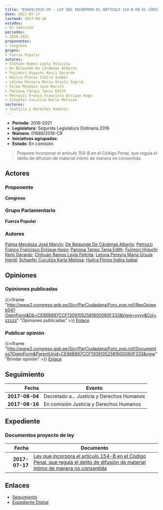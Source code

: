 ```yaml
---
title: "01669/2016-CR - LEY QUE INCORPORA EL ARTÍCULO 154-B EN EL CÓDIGO PENAL, QUE REGULA EL DELITO DE DIFUSIÓN DE MATERIAL ÍNTIMO DE MANERA NO CONSENTIDA"
date: 2017-07-17
lastmod: 2017-08-16
estados:
- En comisión
periodos:
- 2016-2021
proponentes:
- Congreso
grupos:
- Fuerza Popular
autores:
- Chihuán Ramos Leyla Felícita
- De Belaunde De Cárdenas Alberto
- Fujimori Higuchi Kenji Gerardo
- Huilca Flores Indira Isabel
- Letona Pereyra María Úrsula Ingrid
- Palma Mendoza José Marvín
- Pariona Tarqui Tania Edith
- Petrozzi Franco Francisco Enrique Hugo
- Schaefer Cuculiza Karla Melissa
sectores:
- Justicia y Derechos Humanos
---
```

- **Periodo**: 2016-2021
- **Legislatura**: Segunda Legislatura Ordinaria 2016
- **Número**: 01669/2016-CR
- **Iniciativas agrupadas**: 
- **Estado**: En comisión

> Propone incorporar el artículo 154-B en el Código Penal, que regula el delito de difusión de material íntimo de manera no consentida.


## Actores

### Proponente

**Congreso**

### Grupo Parlamentario

**Fuerza Popular**

### Autores

[Palma Mendoza José Marvín](mailto:mailto:jpalma@congreso.gob.pe); [De Belaunde De Cárdenas Alberto](mailto:mailto:adebelaunde@congreso.gob.pe); [Petrozzi Franco Francisco Enrique Hugo](mailto:mailto:fpetrozzi@congreso.gob.pe); [Pariona Tarqui Tania Edith](mailto:mailto:tpariona@congreso.gob.pe); [Fujimori Higuchi Kenji Gerardo](mailto:mailto:kfujimorih@congreso.gob.pe); [Chihuán Ramos Leyla Felícita](mailto:mailto:lchihuan@congreso.gob.pe); [Letona Pereyra María Úrsula Ingrid](mailto:mailto:mletona@congreso.gob.pe); [Schaefer Cuculiza Karla Melissa](mailto:mailto:kschaefer@congreso.gob.pe); [Huilca Flores Indira Isabel](mailto:mailto:ihuilca@congreso.gob.pe)

## Opiniones

### Opiniones publicadas

{{<iframe "http://www2.congreso.gob.pe/Sicr/ParCiudadana/Foro_pvp.nsf/RepOpiweb04?OpenForm&Db=CE66B897CCF13091052581600060F333&View=yyyy&Col=zzzzz" "Opiniones publicadas" >}}
[Enlace](http://www2.congreso.gob.pe/Sicr/ParCiudadana/Foro_pvp.nsf/RepOpiweb04?OpenForm&Db=CE66B897CCF13091052581600060F333&View=yyyy&Col=zzzzz)

### Publicar opinión

{{<iframe "http://www2.congreso.gob.pe/Sicr/ParCiudadana/Foro_pvp.nsf/Documentos?OpenForm&ParentUnid=CE66B897CCF13091052581600060F333&view" "Brindar opinión" >}}
[Enlace](http://www2.congreso.gob.pe/Sicr/ParCiudadana/Foro_pvp.nsf/Documentos?OpenForm&ParentUnid=CE66B897CCF13091052581600060F333&view)


## Seguimiento

| Fecha | Evento |
|------:|--------|
| **2017-08-04** | Decretado a... Justicia y Derechos Humanos |
| **2017-08-16** | En comisión Justicia y Derechos Humanos |

## Expediente

### Documentos proyecto de ley

| Fecha | Documento |
|------:|-----------|
| **2017-07-17** | [Ley que incorpora el artículo 154-B en el Código Penal, que regula el delito de difusión de material íntimo de manera no consentida](http://www.leyes.congreso.gob.pe/Documentos/2016_2021/Proyectos_de_Ley_y_de_Resoluciones_Legislativas/PL0166920170717.pdf) |

## Enlaces

- [Seguimiento](http://www2.congreso.gob.pe/Sicr/TraDocEstProc/CLProLey2016.nsf/f7fff46988ca05b1052578e100829cc7/3a7ce639b157ad0e05258160005e80ad?OpenDocument)
- [Expediente Digital](http://www2.congreso.gob.pe/Sicr/TraDocEstProc/Expvirt_2011.nsf/visbusqptramdoc1621/01669?opendocument)

